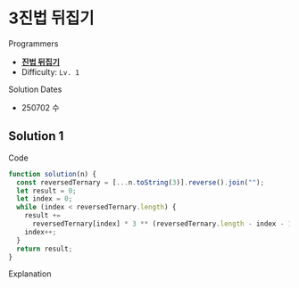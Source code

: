 # 3진법 뒤집기

Programmers

- **[진법 뒤집기](https://school.programmers.co.kr/learn/courses/30/lessons/68935)**
- Difficulty: `Lv. 1`

Solution Dates

- 250702 수

## Solution 1

Code

```javascript
function solution(n) {
  const reversedTernary = [...n.toString(3)].reverse().join("");
  let result = 0;
  let index = 0;
  while (index < reversedTernary.length) {
    result +=
      reversedTernary[index] * 3 ** (reversedTernary.length - index - 1);
    index++;
  }
  return result;
}
```

Explanation
